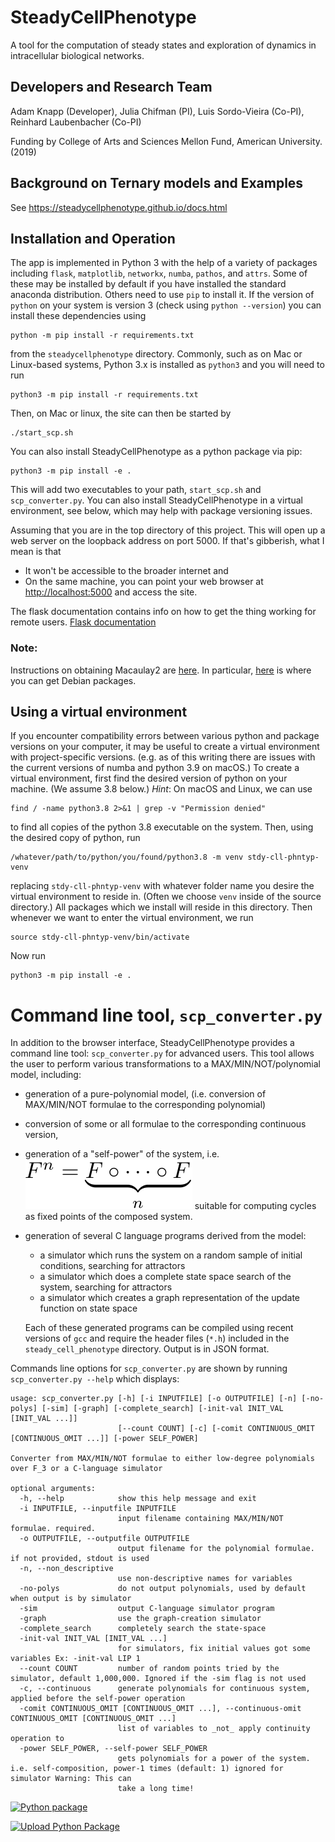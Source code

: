 # SteadyCellPhenotype

A tool for the computation of steady states and exploration of dynamics in intracellular biological networks.

## Developers and Research Team

Adam Knapp (Developer), Julia Chifman (PI), Luis Sordo-Vieira (Co-PI), Reinhard Laubenbacher (Co-PI)

Funding by College of Arts and Sciences Mellon Fund, American University. (2019)  

## Background on Ternary models and Examples

See https://steadycellphenotype.github.io/docs.html

## Installation and Operation

The app is implemented in Python 3 with the help of a variety of packages including `flask`, `matplotlib`, `networkx`, `numba`, `pathos`, and `attrs`. Some of these may be installed by default if you have installed the standard anaconda distribution. Others need to use `pip` to install it. If the version of `python` on your system is version 3 (check using `python --version`) you can install these dependencies using
```
python -m pip install -r requirements.txt
```
from the `steadycellphenotype` directory. Commonly, such as on Mac or Linux-based systems, Python 3.x is installed as `python3` and you will need to run
```
python3 -m pip install -r requirements.txt
```

Then, on Mac or linux, the site can then be started by 
```
./start_scp.sh
```
You can also install SteadyCellPhenotype as a python package via pip:
```
python3 -m pip install -e .
```
This will add two executables to your path, `start_scp.sh` and `scp_converter.py`. You can also install SteadyCellPhenotype in a virtual environment, see below, which may help with package versioning issues. 

Assuming that you are in the top directory of this project. This will open up a web server on the loopback address on port 5000. If that's gibberish, what I mean is that
* It won't be accessible to the broader internet and
* On the same machine, you can point your web browser at
  [http://localhost:5000](http://localhost:5000) and access the site.

The flask documentation contains info on how to get the thing working for remote users.  [Flask
documentation](https://flask.palletsprojects.com/en/1.1.x/)

### Note:

Instructions on obtaining Macaulay2 are [here](http://www2.macaulay2.com/Macaulay2/Downloads/). In particular, [here](http://www2.macaulay2.com/Macaulay2/Downloads/GNU-Linux/Debian/index.html) is where you can get Debian packages. 


## Using a virtual environment

If you encounter compatibility errors between various python and package versions on your computer, it may be useful to create a virtual environment with project-specific versions. (e.g. as of this writing there are issues with the current versions of numba and python 3.9 on macOS.) To create a virtual environment, first find the desired version of python on your machine. (We assume 3.8 below.) _Hint_: On macOS and Linux, we can use
```
find / -name python3.8 2>&1 | grep -v "Permission denied"
```
to find all copies of the python 3.8 executable on the system. Then, using the desired copy of python, run
```
/whatever/path/to/python/you/found/python3.8 -m venv stdy-cll-phntyp-venv
```
replacing `stdy-cll-phntyp-venv` with whatever folder name you desire the virtual environment to reside in. (Often we choose `venv` inside of the source directory.) All packages which we install will reside in this directory. Then whenever we want to enter the virtual environment, we run
```
source stdy-cll-phntyp-venv/bin/activate
```
Now run
```
python3 -m pip install -e .
```

# Command line tool, `scp_converter.py`

In addition to the browser interface, SteadyCellPhenotype provides a command line tool: `scp_converter.py` for advanced users. This tool allows the user to perform various transformations to a MAX/MIN/NOT/polynomial model, including:
* generation of a pure-polynomial model, (i.e. conversion of MAX/MIN/NOT formulae to the corresponding polynomial)
* conversion of some or all formulae to the corresponding continuous version, 
* generation of a "self-power" of the system, i.e. ![$F^n = \underbrace{F \circ \cdots \circ F}_{n}$](./images/math1.svg) suitable for computing cycles as fixed points of the composed system.
* generation of several C language programs derived from the model:
  * a simulator which runs the system on a random sample of initial conditions, searching for attractors
  * a simulator which does a complete state space search of the system, searching for attractors
  * a simulator which creates a graph representation of the update function on state space
  
  Each of these generated programs can be compiled using recent versions of `gcc` and require the header files (`*.h`) included in the `steady_cell_phenotype` directory. Output is in JSON format.

Commands line options for `scp_converter.py` are shown by running `scp_converter.py --help` which displays:

```
usage: scp_converter.py [-h] [-i INPUTFILE] [-o OUTPUTFILE] [-n] [-no-polys] [-sim] [-graph] [-complete_search] [-init-val INIT_VAL [INIT_VAL ...]]
                        [--count COUNT] [-c] [-comit CONTINUOUS_OMIT [CONTINUOUS_OMIT ...]] [-power SELF_POWER]

Converter from MAX/MIN/NOT formulae to either low-degree polynomials over F_3 or a C-language simulator

optional arguments:
  -h, --help            show this help message and exit
  -i INPUTFILE, --inputfile INPUTFILE
                        input filename containing MAX/MIN/NOT formulae. required.
  -o OUTPUTFILE, --outputfile OUTPUTFILE
                        output filename for the polynomial formulae. if not provided, stdout is used
  -n, --non_descriptive
                        use non-descriptive names for variables
  -no-polys             do not output polynomials, used by default when output is by simulator
  -sim                  output C-language simulator program
  -graph                use the graph-creation simulator
  -complete_search      completely search the state-space
  -init-val INIT_VAL [INIT_VAL ...]
                        for simulators, fix initial values got some variables Ex: -init-val LIP 1
  --count COUNT         number of random points tried by the simulator, default 1,000,000. Ignored if the -sim flag is not used
  -c, --continuous      generate polynomials for continuous system, applied before the self-power operation
  -comit CONTINUOUS_OMIT [CONTINUOUS_OMIT ...], --continuous-omit CONTINUOUS_OMIT [CONTINUOUS_OMIT ...]
                        list of variables to _not_ apply continuity operation to
  -power SELF_POWER, --self-power SELF_POWER
                        gets polynomials for a power of the system. i.e. self-composition, power-1 times (default: 1) ignored for simulator Warning: This can
                        take a long time!
```

[![Python package](https://github.com/knappa/steadycellphenotype/actions/workflows/python-package.yml/badge.svg)](https://github.com/knappa/steadycellphenotype/actions/workflows/python-package.yml)

[![Upload Python Package](https://github.com/knappa/steadycellphenotype/actions/workflows/python-publish.yml/badge.svg)](https://github.com/knappa/steadycellphenotype/actions/workflows/python-publish.yml)